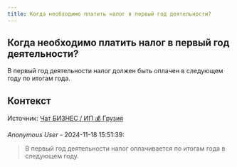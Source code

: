 ```yaml
---
title: Когда необходимо платить налог в первый год деятельности?
---
```


## Когда необходимо платить налог в первый год деятельности?

В первый год деятельности налог должен быть оплачен в следующем году по итогам года.

## Контекст

Источник: [Чат БИЗНЕС / ИП 💰 Грузия](https://t.me/ip_ge)

_Anonymous User_ - 2024-11-18 15:51:39:

> В первый год деятельности налог оплачивается по итогам  года в следующем году.
